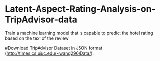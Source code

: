# Latent-Aspect-Rating-Analysis-on-TripAdvisor-data
Train a machine learning model that is capable to predict the hotel rating based on the text of the review

#Download TripAdvisor Dataset in JSON format (http://times.cs.uiuc.edu/~wang296/Data/). 
